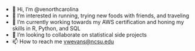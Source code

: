 - 👋 Hi, I’m @venorthcarolina
- 👀 I’m interested in running, trying new foods with friends, and traveling
- 🌱 I’m currently working towards my AWS certification and honing my skills in R, Python, and SQL
- 💞️ I’m looking to collaborate on statistical side projects
- 📫 How to reach me vwevans@ncsu.edu

<!---
venorthcarolina/venorthcarolina is a ✨ special ✨ repository because its `README.md` (this file) appears on your GitHub profile.
You can click the Preview link to take a look at your changes.
--->
